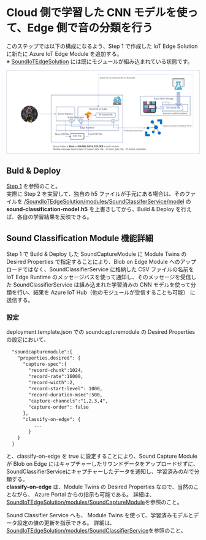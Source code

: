 # Cloud 側で学習した CNN モデルを使って、Edge 側で音の分類を行う

このステップでは以下の構成になるよう、Step 1 で作成した IoT Edge Solution に新たに Azure IoT Edge Module を追加する。  
※ [SoundIoTEdgeSolution](/SoundIoTEdgeSolution) には既にモジュールが組み込まれている状態です。 

![Basic Architecture](/images/SoundAIonEdgeBasicArchitecture.png) 

## Buld & Deploy 
[Step 1](./step1.md) を参照のこと。  
実際に Step 2 を実習して、独自の h5 ファイルが手元にある場合は、そのファイルを [/SoundIoTEdgeSolution/modules/SoundClassiferService/model](/SoundIoTEdgeSolution/modules/SoundClassiferService/model) の <b>sound-classification-model.h5</b> を上書きしてから、Build & Deploy を行えば、各自の学習結果を反映できる。

## Sound Classification Module 機能詳細 
Step 1 で Build & Deploy した SoundCaptureModule に Module Twins の Desired Properties で指定することにより、Blob on Edge Module へのアップロードではなく、SoundClassifierService に格納した CSV ファイルの名前を IoT Edge Runtime のメッセージバスを使って通知し、そのメッセージを受信した SoundClassifierService は組み込まれた学習済みの CNN モデルを使って分類を行い、結果を Azure IoT Hub（他のモジュールが受信することも可能） に送信する。
 

### 設定  
deployment.template.json での soundcapturemodule の Desired Properties の設定において、  

```
  "soundcapturemodule":{
    "properties.desired": {
      "capture-spec":{
        "record-chunk":1024,
        "record-rate":16000,
        "record-width":2,
        "record-start-level": 1000,
        "record-duration-msec":500,
        "capture-channels":"1,2,3,4",
        "capture-order": false
      },
      "classify-on-edge": {
          ...
        }
    }
  }
```
と、classify-on-edge を true に設定することにより、Sound Capture Module が Blob on Edge にはキャプチャーしたサウンドデータをアップロードせずに、SoundClassifierServiceにキャプチャーしたデータを通知し、学習済みのAIで分類する。  
<b>classify-on-edge</b> は、Module Twins の Desired Properties なので、当然のことながら、 Azure Portal からの指示も可能である。 
詳細は、[SoundIoTEdgeSolution/modules/SoundCaptureModule](SoundIoTEdgeSolution/modules/SoundCaptureModule)を参照のこと。

Sound Classifier Service へも、 Module Twins を使って、学習済みモデルとデータ設定の値の更新を指示できる。 
詳細は、[SoundIoTEdgeSolution/modules/SoundClassifierService](SoundIoTEdgeSolution/modules/SoundClassfierService)を参照のこと。
